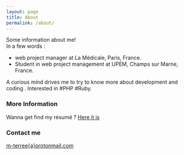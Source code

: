 ```yaml
---
layout: page
title: About
permalink: /about/
---
```


Some information about me!  
In a few words :  
+ web project manager at La Médicale, Paris, France.
+ Student in web project management at UPEM, Champs sur Marne, France.  

A curious mind drives me to try to know more about development and coding  .
Interested in #PHP #Ruby.  

### More Information

Wanna get find my résumé ? [Here it is](https://linkedin.com/in/maximeterree/en)


### Contact me

[m-terree{a}protonmail.com](mailto:m_terree@protonmail.com)
